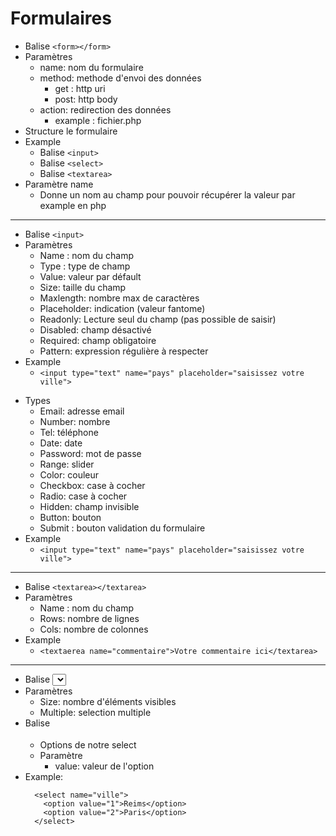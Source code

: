 # Formulaires

- Balise `<form></form>`
- Paramètres
  - name: nom du formulaire
  - method: methode d'envoi des données
    - get : http uri
    - post: http body
  - action: redirection des données
    - example : fichier.php
- Structure le formulaire
- Example
  - Balise `<input>`
  - Balise `<select>`
  - Balise `<textarea>`
- Paramètre name
  - Donne un nom au champ pour pouvoir récupérer la valeur par example en php

---

- Balise `<input>`
- Paramètres
  - Name : nom du champ
  - Type : type de champ
  - Value: valeur par défault
  - Size: taille du champ
  - Maxlength: nombre max de caractères
  - Placeholder: indication (valeur fantome)
  - Readonly: Lecture seul du champ (pas possible de saisir)
  - Disabled: champ désactivé
  - Required: champ obligatoire
  - Pattern: expression régulière à respecter
- Example
  - `<input type="text" name="pays" placeholder="saisissez votre ville">`

* Types
  - Email: adresse email
  - Number: nombre
  - Tel: téléphone
  - Date: date
  - Password: mot de passe
  - Range: slider
  - Color: couleur
  - Checkbox: case à cocher
  - Radio: case à cocher
  - Hidden: champ invisible
  - Button: bouton
  - Submit : bouton validation du formulaire
* Example
  - `<input type="text" name="pays" placeholder="saisissez votre ville">`

---

- Balise `<textarea></textarea>`
- Paramètres
  - Name : nom du champ
  - Rows: nombre de lignes
  - Cols: nombre de colonnes
- Example
  - `<textaerea name="commentaire">Votre commentaire ici</textarea>`

---

- Balise <select></select>
- Paramètres
  - Size: nombre d'éléments visibles
  - Multiple: selection multiple
- Balise <option></option>
  - Options de notre select
  - Paramètre
    - value: valeur de l'option
- Example:
  ```
    <select name="ville">
      <option value="1">Reims</option>
      <option value="2">Paris</option>
    </select>
  ```
